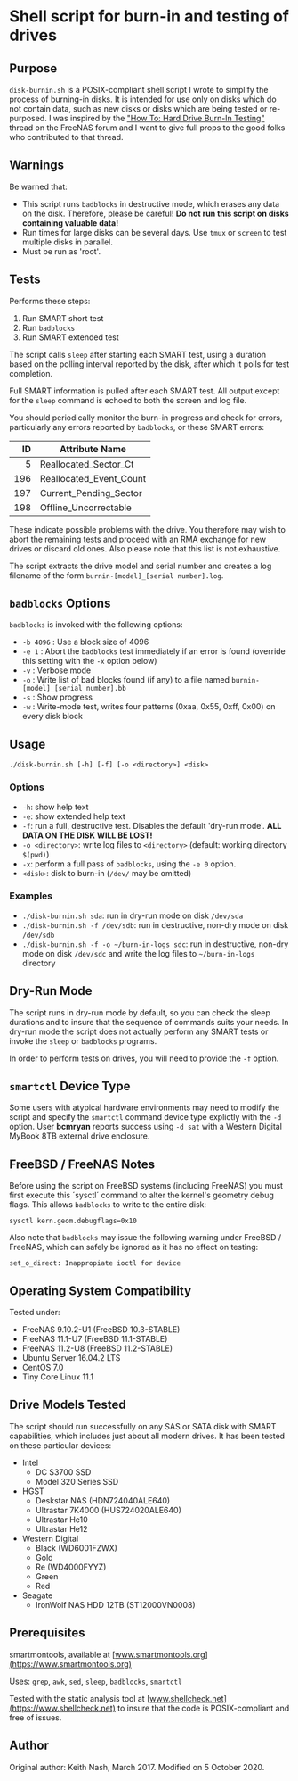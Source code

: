# Shell script for burn-in and testing of drives

## Purpose

`disk-burnin.sh` is a POSIX-compliant shell script I wrote to simplify the process of burning-in disks. It is intended for use only on disks which do not contain data, such as new disks or disks which are being tested or re-purposed. I was inspired by the ["How To: Hard Drive Burn-In Testing"](https://forums.freenas.org/index.php?threads/how-to-hard-drive-burn-in-testing.21451/) thread on the FreeNAS forum and I want to give full props to the good folks who contributed to that thread.

## Warnings

Be warned that:

* This script runs `badblocks` in destructive mode, which erases any data on the disk. Therefore, please be careful! __Do not run this script on disks containing valuable data!__
* Run times for large disks can be several days. Use `tmux` or `screen` to test multiple disks in parallel.
* Must be run as 'root'.

## Tests

Performs these steps:

1. Run SMART short test
2. Run `badblocks`
3. Run SMART extended test

The script calls `sleep` after starting each SMART test, using a duration based on the polling interval reported by the disk, after which it polls for test completion.

Full SMART information is pulled after each SMART test. All output except for the `sleep` command is echoed to both the screen and log file.

You should periodically monitor the burn-in progress and check for errors, particularly any errors reported by `badblocks`, or these SMART errors:
  
|ID|Attribute Name|
|---:|---|
|  5|Reallocated_Sector_Ct|
|196|Reallocated_Event_Count|
|197|Current_Pending_Sector|
|198|Offline_Uncorrectable|

These indicate possible problems with the drive. You therefore may wish to abort the remaining tests and proceed with an RMA exchange for new drives or discard old ones. Also please note that this list is not exhaustive.

The script extracts the drive model and serial number and creates a log filename of the form `burnin-[model]_[serial number].log`.

## `badblocks` Options

`badblocks` is invoked with the following options:

* `-b 4096` : Use a block size of 4096
* `-e 1` : Abort the `badblocks` test immediately if an error is found (override this setting with the `-x` option below)
* `-v` : Verbose mode
* `-o` : Write list of bad blocks found (if any) to a file named `burnin-[model]_[serial number].bb`
* `-s` : Show progress
* `-w` : Write-mode test, writes four patterns (0xaa, 0x55, 0xff, 0x00) on every disk block

## Usage

`./disk-burnin.sh [-h] [-f] [-o <directory>] <disk>`

### Options

* `-h`: show help text
* `-e`: show extended help text
* `-f`: run a full, destructive test. Disables the default 'dry-run mode'. **ALL DATA ON THE DISK WILL BE LOST!**
* `-o <directory>`: write log files to `<directory>` (default: working directory `$(pwd)`)
* `-x`: perform a full pass of `badblocks`, using the `-e 0` option.
* `<disk>`: disk to burn-in (`/dev/` may be omitted)

### Examples

* `./disk-burnin.sh sda`: run in dry-run mode on disk `/dev/sda`
* `./disk-burnin.sh -f /dev/sdb`: run in destructive, non-dry mode on disk `/dev/sdb`
* `./disk-burnin.sh -f -o ~/burn-in-logs sdc`: run in destructive, non-dry mode on disk `/dev/sdc` and write the log files to `~/burn-in-logs` directory

## Dry-Run Mode

The script runs in dry-run mode by default, so you can check the sleep durations and to insure that the sequence of commands suits your needs. In dry-run mode the script does not actually perform any SMART tests or invoke the `sleep` or `badblocks` programs.

In order to perform tests on drives, you will need to provide the `-f` option.

## `smartctl` Device Type

Some users with atypical hardware environments may need to modify the script and specify the `smartctl` command device type explictly with the `-d` option. User __bcmryan__ reports success using `-d sat` with a Western Digital MyBook 8TB external drive enclosure.

## FreeBSD / FreeNAS Notes

Before using the script on FreeBSD systems (including FreeNAS) you must first execute this ´sysctl´ command to alter the kernel's geometry debug flags. This allows `badblocks` to write to the entire disk:

`sysctl kern.geom.debugflags=0x10`

Also note that `badblocks` may issue the following warning under FreeBSD / FreeNAS, which can safely be ignored as it has no effect on testing:

`set_o_direct: Inappropiate ioctl for device`

## Operating System Compatibility

Tested under:

* FreeNAS 9.10.2-U1 (FreeBSD 10.3-STABLE)
* FreeNAS 11.1-U7 (FreeBSD 11.1-STABLE)
* FreeNAS 11.2-U8 (FreeBSD 11.2-STABLE)
* Ubuntu Server 16.04.2 LTS
* CentOS 7.0
* Tiny Core Linux 11.1

## Drive Models Tested

The script should run successfully on any SAS or SATA disk with SMART capabilities, which includes just about all modern drives. It has been tested on these particular devices:

* Intel
  * DC S3700 SSD
  * Model 320 Series SSD
* HGST
  * Deskstar NAS (HDN724040ALE640)
  * Ultrastar 7K4000 (HUS724020ALE640)
  * Ultrastar He10
  * Ultrastar He12
* Western Digital
  * Black (WD6001FZWX)
  * Gold
  * Re (WD4000FYYZ)
  * Green
  * Red
* Seagate
  * IronWolf NAS HDD 12TB (ST12000VN0008)

## Prerequisites

smartmontools, available at [www.smartmontools.org](https://www.smartmontools.org)

Uses: `grep`, `awk`, `sed`, `sleep`, `badblocks`, `smartctl`

Tested with the static analysis tool at [www.shellcheck.net](https://www.shellcheck.net) to insure that the code is POSIX-compliant and free of issues.

## Author

Original author: Keith Nash, March 2017.
Modified on 5 October 2020.
